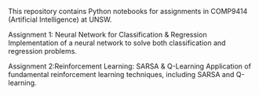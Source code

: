 This repository contains Python notebooks for assignments in COMP9414 (Artificial Intelligence) at UNSW.

Assignment 1: Neural Network for Classification & Regression
Implementation of a neural network to solve both classification and regression problems.

Assignment 2:Reinforcement Learning: SARSA & Q-Learning
Application of fundamental reinforcement learning techniques, including SARSA and Q-learning.
